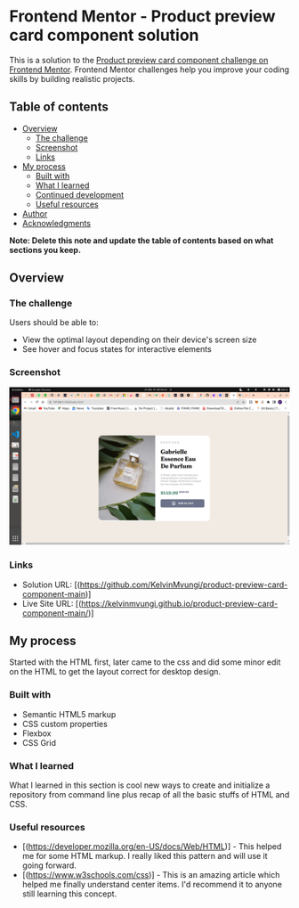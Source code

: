 # Frontend Mentor - Product preview card component solution

This is a solution to the [Product preview card component challenge on Frontend Mentor](https://www.frontendmentor.io/challenges/product-preview-card-component-GO7UmttRfa). Frontend Mentor challenges help you improve your coding skills by building realistic projects. 

## Table of contents

- [Overview](#overview)
  - [The challenge](#the-challenge)
  - [Screenshot](#screenshot)
  - [Links](#links)
- [My process](#my-process)
  - [Built with](#built-with)
  - [What I learned](#what-i-learned)
  - [Continued development](#continued-development)
  - [Useful resources](#useful-resources)
- [Author](#author)
- [Acknowledgments](#acknowledgments)

**Note: Delete this note and update the table of contents based on what sections you keep.**

## Overview

### The challenge

Users should be able to:

- View the optimal layout depending on their device's screen size
- See hover and focus states for interactive elements

### Screenshot

![](./screenshot.png)


### Links

- Solution URL: [(https://github.com/KelvinMvungi/product-preview-card-component-main)]
- Live Site URL: [(https://kelvinmvungi.github.io/product-preview-card-component-main/)]

## My process

Started with the HTML first, later came to the css and did some minor edit on the HTML to get the layout correct for desktop design.

### Built with

- Semantic HTML5 markup
- CSS custom properties
- Flexbox
- CSS Grid


### What I learned

What I learned in this section is cool new ways to create and initialize a repository from command line plus recap of all the basic stuffs of HTML and CSS.



### Useful resources

- [(https://developer.mozilla.org/en-US/docs/Web/HTML)] - This helped me for some HTML markup. I really liked this pattern and will use it going forward.
- [(https://www.w3schools.com/css)] - This is an amazing article which helped me finally understand center items. I'd recommend it to anyone still learning this concept.


